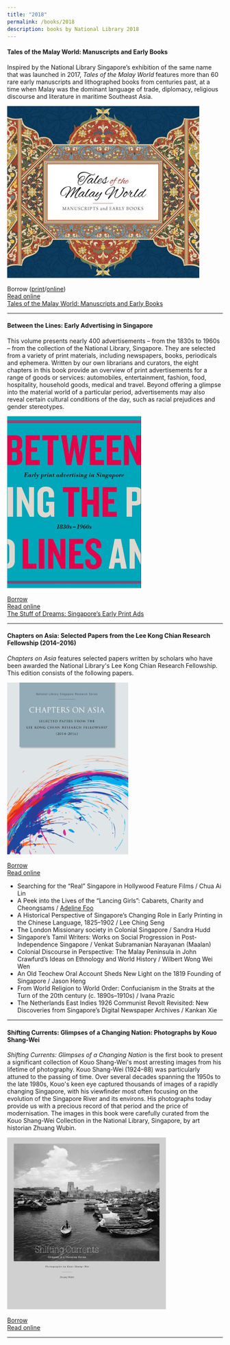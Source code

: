 ```yaml
---
title: "2018"
permalink: /books/2018
description: books by National Library 2018
---
```

<a id="malay"></a>
#### <a style="text-decoration: none; font-weight: bold;" href="/vol-13/issue-2/jul-sep-2017/talesofmalayworld">Tales of the Malay World: Manuscripts and Early Books </a> 
Inspired by the National Library Singapore’s exhibition of the same name that was launched in 2017, *Tales of the Malay World* features more than 60 rare early manuscripts and lithographed books from centuries past, at a time when Malay was the dominant language of trade, diplomacy, religious discourse and literature in maritime Southeast Asia. 

<img src="/images/publications/tales%20of%20malay%20world.jpg" style="width:auto; height:400px">

Borrow ([print](https://eservice.nlb.gov.sg/item_holding.aspx?bid=203172926)/[online](https://nlb.overdrive.com/media/4267086))
<br>[Read online](https://eresources.nlb.gov.sg/printheritage/detail/dc0f2482-5d6d-4dcb-8bf5-7f297fc17546.aspx)
<br>[Tales of the Malay World: Manuscripts and Early Books](/vol-13/issue-2/jul-sep-2017/talesofmalayworld)
 <hr>

<a id="advertising"></a>
#### <a style="text-decoration: none; font-weight: bold;" href="/vol-14/issue-2/jul-sep-2018/stuff-of-dreams-sg/">Between the Lines: Early Advertising in Singapore</a> 

This volume presents nearly 400 advertisements – from the 1830s to 1960s – from the collection of the National Library, Singapore. They are selected from a variety of print materials, including newspapers, books, periodicals and ephemera. Written by our own librarians and curators, the eight chapters in this book provide an overview of print advertisements for a range of goods or services: automobiles, entertainment, fashion, food, hospitality, household goods, medical and travel. Beyond offering a glimpse into the material world of a particular period, advertisements may also reveal certain cultural conditions of the day, such as racial prejudices and gender stereotypes.

<img src="/images/Vol-14-issue-2/the-stuff-of-dreams/Dreams9.JPG" style="width:auto; height:400px">
 
[Borrow](https://eservice.nlb.gov.sg/item_holding.aspx?bid=203150558) 
<br>[Read online](https://eresources.nlb.gov.sg/printheritage/detail/6922e3de-1a16-4741-b2f9-08129d702c1e.aspx)
<br>[The Stuff of Dreams: Singapore’s Early Print Ads](/vol-14/issue-2/jul-sep-2018/stuff-of-dreams-sg/)
<hr>

<a id="coa"></a>
#### <a style="text-decoration: none; font-weight: bold;" href="https://eresources.nlb.gov.sg/printheritage/detail/9939d7bf-ee29-44d1-ae82-01269d2d029c.aspx" target="_blank">Chapters on Asia: Selected Papers from the Lee Kong Chian Research Fellowship (2014–2016)</a> 
<i>Chapters on Asia</i> features selected papers written by scholars who have been awarded the National Library's Lee Kong Chian Research Fellowship. This edition consists of the following papers. 

<img src="/images/publications/COA2014-16-web.jpg" style="width:auto; height:400px">

[Borrow](https://eservice.nlb.gov.sg/item_holding.aspx?bid=203074678) 
<br>[Read online](https://eresources.nlb.gov.sg/printheritage/detail/9939d7bf-ee29-44d1-ae82-01269d2d029c.aspx)

* Searching for the “Real” Singapore in Hollywood Feature Films / Chua Ai Lin 
* A Peek into the Lives of the “Lancing Girls”: Cabarets, Charity and Cheongsams / [Adeline Foo](/vol-12/issue-4/jan-mar-2017/beneath-glitz-glamour)
* A Historical Perspective of Singapore’s Changing Role in Early Printing in the Chinese Language, 1825–1902 / Lee Ching Seng 
* The London Missionary society in Colonial Singapore / Sandra Hudd 
* Singapore’s Tamil Writers: Works on Social Progression in Post-Independence Singapore / Venkat Subramanian Narayanan (Maalan) 
* Colonial Discourse in Perspective: The Malay Peninsula in John Crawfurd’s Ideas on Ethnology and World History / Wilbert Wong Wei Wen 
* An Old Teochew Oral Account Sheds New Light on the 1819 Founding of Singapore / Jason Heng 
* From World Religion to World Order: Confucianism in the Straits at the Turn of the 20th century (c. 1890s–1910s) / Ivana Prazic 
* The Netherlands East Indies 1926 Communist Revolt Revisited: New Discoveries from Singapore’s Digital Newspaper Archives / Kankan Xie
<hr>

<a id="currents"></a>
#### <a style="text-decoration: none; font-weight: bold;" href="https://eservice.nlb.gov.sg/item_holding.aspx?bid=203056880" target="_blank">Shifting Currents: Glimpses of a Changing Nation: Photographs by Kouo Shang-Wei </a> 

*Shifting Currents: Glimpses of a Changing Nation* is the first book to present a significant collection of Kouo Shang-Wei's most arresting images from his lifetime of photography. Kouo Shang-Wei (1924–88) was particularly attuned to the passing of time. Over several decades spanning the 1950s to the late 1980s, Kouo's keen eye captured thousands of images of a rapidly changing Singapore, with his viewfinder most often focusing on the evolution of the Singapore River and its environs. His photographs today provide us with a precious record of that period and the price of modernisation. The images in this book were carefully curated from the Kouo Shang-Wei Collection in the National Library, Singapore, by art historian Zhuang Wubin.

<img src="/images/publications/Shifting%20Currents%20Glimpses%20of%20a%20Changing%20Nation%20Photographs%20by%20Kouo%20Shang-Wei.jpg" style="width:auto; height:400px">
 
[Borrow](https://eservice.nlb.gov.sg/item_holding.aspx?bid=203056880)
<br>[Read online](https://eresources.nlb.gov.sg/printheritage/detail/7cbfd7cd-5cd7-4310-992d-3b34659c9272.aspx)
<hr>